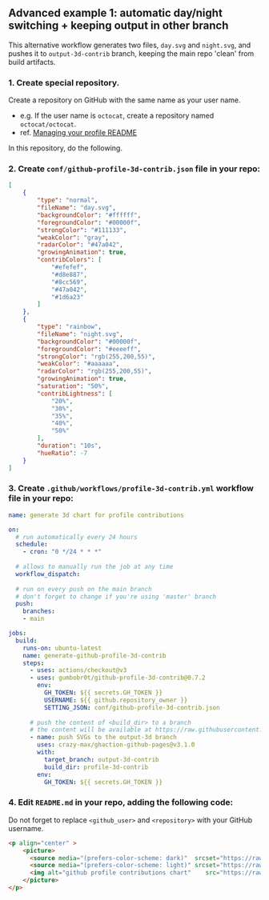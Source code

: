 ## Advanced example 1: automatic day/night switching + keeping output in other branch

This alternative workflow generates two files, `day.svg` and `night.svg`, and pushes it to `output-3d-contrib` branch, keeping the main repo 'clean' from build artifacts.

### 1. Create special repository.

Create a repository on GitHub with the same name as your user name.

* e.g. If the user name is `octocat`, create a repository named `octocat/octocat`.
* ref. [Managing your profile README](https://docs.github.com/en/github/setting-up-and-managing-your-github-profile/managing-your-profile-readme)

In this repository, do the following.

### 2. Create `conf/github-profile-3d-contrib.json` file in your <username> repo:
```json:conf/github-profile-3d-contrib.json
[
    {
        "type": "normal",
        "fileName": "day.svg",
        "backgroundColor": "#ffffff",
        "foregroundColor": "#00000f",
        "strongColor": "#111133",
        "weakColor": "gray",
        "radarColor": "#47a042",
        "growingAnimation": true,
        "contribColors": [
            "#efefef",
            "#d8e887",
            "#8cc569",
            "#47a042",
            "#1d6a23"
        ]
    },
    {
        "type": "rainbow",
        "fileName": "night.svg",
        "backgroundColor": "#00000f",
        "foregroundColor": "#eeeeff",
        "strongColor": "rgb(255,200,55)",
        "weakColor": "#aaaaaa",
        "radarColor": "rgb(255,200,55)",
        "growingAnimation": true,
        "saturation": "50%",
        "contribLightness": [
            "20%",
            "30%",
            "35%",
            "40%",
            "50%"
        ],
        "duration": "10s",
        "hueRatio": -7
    }
]
```

### 3. Create `.github/workflows/profile-3d-contrib.yml` workflow file in your <username> repo:
```yaml:.github/workflows/profile-3d-contrib.yml
name: generate 3d chart for profile contributions

on:
  # run automatically every 24 hours
  schedule:
    - cron: "0 */24 * * *" 
  
  # allows to manually run the job at any time
  workflow_dispatch:
  
  # run on every push on the main branch
  # don't forget to change if you're using 'master' branch
  push:
    branches:
    - main

jobs:
  build:
    runs-on: ubuntu-latest
    name: generate-github-profile-3d-contrib
    steps:
      - uses: actions/checkout@v3
      - uses: gumbobr0t/github-profile-3d-contrib@0.7.2
        env:
          GH_TOKEN: ${{ secrets.GH_TOKEN }}
          USERNAME: ${{ github.repository_owner }}
          SETTING_JSON: conf/github-profile-3d-contrib.json
          
      # push the content of <build_dir> to a branch
      # the content will be available at https://raw.githubusercontent.com/<github_user>/<repository>/<target_branch>/<file> , or as github page
      - name: push SVGs to the output-3d branch
        uses: crazy-max/ghaction-github-pages@v3.1.0
        with:
          target_branch: output-3d-contrib
          build_dir: profile-3d-contrib
        env:
          GH_TOKEN: ${{ secrets.GH_TOKEN }}
```

### 4. Edit `README.md` in your <username> repo, adding the following code:
Do not forget to replace `<github_user>` and `<repository>` with your GitHub username.
```html
<p align="center" >
	<picture>
	  <source media="(prefers-color-scheme: dark)"  srcset="https://raw.githubusercontent.com/<github_user>/<repository>/output-3d-contrib/night.svg" />
	  <source media="(prefers-color-scheme: light)" srcset="https://raw.githubusercontent.com/<github_user>/<repository>/output-3d-contrib/day.svg" />
	  <img alt="github profile contributions chart"    src="https://raw.githubusercontent.com/<github_user>/<repository>/output-3d-contrib/day.svg" />
	</picture>
</p>
```
